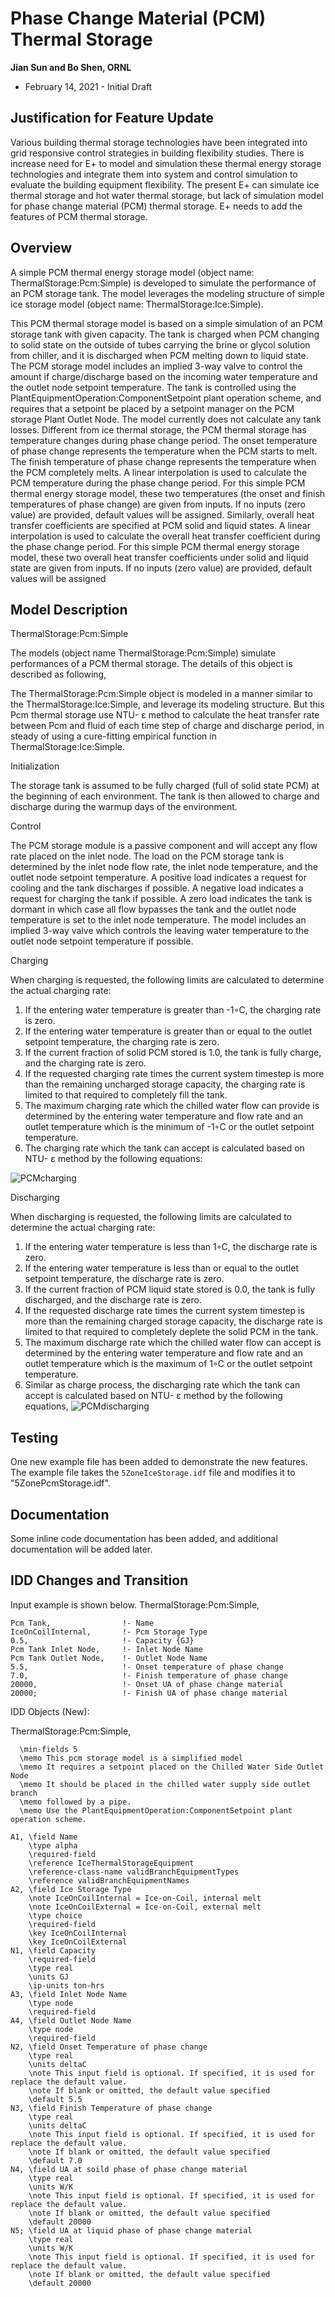 # Phase Change Material (PCM) Thermal Storage

**Jian Sun and Bo Shen, ORNL**

- February 14, 2021 - Initial Draft

## Justification for Feature Update
Various building thermal storage technologies have been integrated into grid responsive control strategies in building flexibility studies. There is increase need for E+ to model and simulation these thermal energy storage technologies and integrate them into system and control simulation to evaluate the building equipment flexibility. The present E+ can simulate ice thermal storage and hot water thermal storage, but lack of simulation model for phase change material (PCM) thermal storage. E+ needs to add the features of PCM thermal storage. 

## Overview
A simple PCM thermal energy storage model (object name: ThermalStorage:Pcm:Simple) is developed to simulate the performance of an PCM storage tank. The model leverages the modeling structure of simple ice storage model (object name: ThermalStorage:Ice:Simple). 

This PCM thermal storage model is based on a simple simulation of an PCM storage tank with given capacity. The tank is charged when PCM changing to solid state on the outside of tubes carrying the brine or glycol solution from chiller, and it is discharged when PCM melting down to liquid state. The PCM storage model includes an implied 3-way valve to control the amount if charge/discharge based on the incoming water temperature and the outlet node setpoint temperature. The tank is controlled using the PlantEquipmentOperation:ComponentSetpoint plant operation scheme, and requires that a setpoint be placed by a setpoint manager on the PCM storage Plant Outlet Node. The model currently does not calculate any tank losses. Different from ice thermal storage, the PCM thermal storage has temperature changes during phase change period. The onset temperature of phase change represents the temperature when the PCM starts to melt. The finish temperature of phase change represents the temperature when the PCM completely melts. A linear interpolation is used to calculate the PCM temperature during the phase change period. For this simple PCM thermal energy storage model, these two temperatures (the onset and finish temperatures of phase change) are given from inputs. If no inputs (zero value) are provided, default values will be assigned. Similarly, overall heat transfer coefficients are specified at PCM solid and liquid states. A linear interpolation is used to calculate the overall heat transfer coefficient during the phase change period. For this simple PCM thermal energy storage model, these two overall heat transfer coefficients under solid and liquid state are given from inputs. If no inputs (zero value) are provided, default values will be assigned


## Model Description

ThermalStorage:Pcm:Simple

The models (object name ThermalStorage:Pcm:Simple) simulate performances of a PCM thermal storage. The details of this object is described as following, 

The ThermalStorage:Pcm:Simple object is modeled in a manner similar to the  ThermalStorage:Ice:Simple, and leverage its modeling structure. But this Pcm thermal storage use NTU- ε method to calculate the heat transfer rate between Pcm and fluid of each time step of charge and discharge period, in steady of using a cure-fitting empirical function in ThermalStorage:Ice:Simple. 

Initialization

The storage tank is assumed to be fully charged (full of solid state PCM) at the beginning of each environment. The tank is then allowed to charge and discharge during the warmup days of the environment.

Control

The PCM storage module is a passive component and will accept any flow rate placed on the inlet node. The load on the PCM storage tank is determined by the inlet node flow rate, the inlet node temperature, and the outlet node setpoint temperature. A positive load indicates a request for cooling and the tank discharges if possible. A negative load indicates a request for charging the tank if possible. A zero load indicates the tank is dormant in which case all flow bypasses the tank and the outlet node temperature is set to the inlet node temperature. The model includes an implied 3-way valve which controls the leaving water temperature to the outlet node setpoint temperature if possible.

Charging

When charging is requested, the following limits are calculated to determine the actual charging rate:
1. If the entering water temperature is greater than -1◦C, the charging rate is zero.
2. If the entering water temperature is greater than or equal to the outlet setpoint temperature, the charging rate is zero.
3. If the current fraction of solid PCM stored is 1.0, the tank is fully charge, and the charging rate is zero.
4. If the requested charging rate times the current system timestep is more than the remaining uncharged storage capacity, the charging rate is limited to that required to completely fill the tank.
5. The maximum charging rate which the chilled water flow can provide is determined by the entering water temperature and flow rate and an outlet temperature which is the minimum of -1◦C or the outlet setpoint temperature.
6. The charging rate which the tank can accept is calculated based on NTU- ε method by the following equations:

![PCMcharging](.\HVACFlexFigures\PCMcharging.PNG)


Discharging

When discharging is requested, the following limits are calculated to determine the actual charging rate:
1. If the entering water temperature is less than 1◦C, the discharge rate is zero.
2. If the entering water temperature is less than or equal to the outlet setpoint temperature, the discharge rate is zero.
3. If the current fraction of PCM liquid state stored is 0.0, the tank is fully discharged, and the discharge rate is zero.
4. If the requested discharge rate times the current system timestep is more than the remaining charged storage capacity, the discharge rate is limited to that required to completely deplete the solid PCM in the tank.
5. The maximum discharge rate which the chilled water flow can accept is determined by the entering water temperature and flow rate and an outlet temperature which is the maximum of 1◦C or the outlet setpoint temperature.
6. Similar as charge process, the discharging rate which the tank can accept is calculated based on NTU- ε method by the following equations,
![PCMdischarging](.\HVACFlexFigures\PCMdischarging.PNG)

## Testing

One new example file has been added to demonstrate the new features. The example file takes the ``5ZoneIceStorage.idf`` file and  modifies it to "5ZonePcmStorage.idf". 

## Documentation

Some inline code documentation has been added, and additional documentation will be added later.

## IDD Changes and Transition


Input example is shown below. 
ThermalStorage:Pcm:Simple,

    Pcm Tank,                !- Name
    IceOnCoilInternal,       !- Pcm Storage Type
    0.5,                     !- Capacity {GJ}
    Pcm Tank Inlet Node,     !- Inlet Node Name
    Pcm Tank Outlet Node,    !- Outlet Node Name
    5.5,                     !- Onset temperature of phase change
    7.0,                     !- Finish temperature of phase change
    20000,                   !- Onset UA of phase change material
    20000;                   !- Finish UA of phase change material




IDD Objects (New):

ThermalStorage:Pcm:Simple,

      \min-fields 5
      \memo This pcm storage model is a simplified model
      \memo It requires a setpoint placed on the Chilled Water Side Outlet Node
      \memo It should be placed in the chilled water supply side outlet branch
      \memo followed by a pipe.
      \memo Use the PlantEquipmentOperation:ComponentSetpoint plant operation scheme.

    A1, \field Name
        \type alpha
        \required-field
        \reference IceThermalStorageEquipment
        \reference-class-name validBranchEquipmentTypes
        \reference validBranchEquipmentNames
    A2, \field Ice Storage Type
        \note IceOnCoilInternal = Ice-on-Coil, internal melt
        \note IceOnCoilExternal = Ice-on-Coil, external melt
        \type choice
        \required-field
        \key IceOnCoilInternal
        \key IceOnCoilExternal
    N1, \field Capacity
        \required-field
        \type real
        \units GJ
        \ip-units ton-hrs
    A3, \field Inlet Node Name
        \type node
        \required-field
    A4, \field Outlet Node Name
        \type node
        \required-field
    N2, \field Onset Temperature of phase change
        \type real
        \units deltaC
        \note This input field is optional. If specified, it is used for replace the default value.
        \note If blank or omitted, the default value specified 
	    \default 5.5
    N3, \field Finish Temperature of phase change
        \type real
        \units deltaC
        \note This input field is optional. If specified, it is used for replace the default value.
        \note If blank or omitted, the default value specified 
	    \default 7.0
    N4, \field UA at soild phase of phase change material
        \type real
        \units W/K
        \note This input field is optional. If specified, it is used for replace the default value.
        \note If blank or omitted, the default value specified 
	    \default 20000
    N5; \field UA at liquid phase of phase change material
        \type real
        \units W/K
        \note This input field is optional. If specified, it is used for replace the default value.
        \note If blank or omitted, the default value specified 
	    \default 20000    
